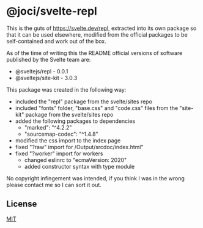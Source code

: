 # @joci/svelte-repl

This is the guts of https://svelte.dev/repl, extracted into its own package so that it can be used elsewhere, modified from the official packages to be self-contained and work out of the box.

As of the time of writing this the README official versions of software published by the Svelte team are:

- @sveltejs/repl - 0.0.1
- @sveltejs/site-kit - 3.0.3

This package was created in the following way:

- included the "repl" package from the svelte/sites repo
- included "fonts" folder, "base.css" and "code.css" files from the "site-kit" package from the svelte/sites repo
- added the following packages to dependencies
  - "marked": "^4.2.2"
  - "sourcemap-codec": "^1.4.8"
- modified the css import to the index page
- fixed "?raw" import for /Output/srcdoc/index.html"
- fixed "?worker" import for workers
  - changed eslinrc to "ecmaVersion: 2020"
  - added constructor syntax with type module

No copyright infingement was intended, if you think I was in the wrong please contact me so I can sort it out.

## License

[MIT](LICENSE)
